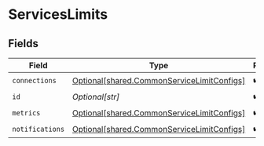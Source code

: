 # ServicesLimits


## Fields

| Field                                                                                              | Type                                                                                               | Required                                                                                           | Description                                                                                        |
| -------------------------------------------------------------------------------------------------- | -------------------------------------------------------------------------------------------------- | -------------------------------------------------------------------------------------------------- | -------------------------------------------------------------------------------------------------- |
| `connections`                                                                                      | [Optional[shared.CommonServiceLimitConfigs]](undefined/models/shared/commonservicelimitconfigs.md) | :heavy_check_mark:                                                                                 | N/A                                                                                                |
| `id`                                                                                               | *Optional[str]*                                                                                    | :heavy_check_mark:                                                                                 | N/A                                                                                                |
| `metrics`                                                                                          | [Optional[shared.CommonServiceLimitConfigs]](undefined/models/shared/commonservicelimitconfigs.md) | :heavy_check_mark:                                                                                 | N/A                                                                                                |
| `notifications`                                                                                    | [Optional[shared.CommonServiceLimitConfigs]](undefined/models/shared/commonservicelimitconfigs.md) | :heavy_check_mark:                                                                                 | N/A                                                                                                |